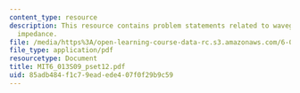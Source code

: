 ```yaml
---
content_type: resource
description: This resource contains problem statements related to waveguide, and acoustic
  impedance.
file: /media/https%3A/open-learning-course-data-rc.s3.amazonaws.com/6-013-electromagnetics-and-applications-spring-2009/85adb484f1c79eadede407f0f29b9c59_MIT6_013S09_pset12.pdf
file_type: application/pdf
resourcetype: Document
title: MIT6_013S09_pset12.pdf
uid: 85adb484-f1c7-9ead-ede4-07f0f29b9c59
---
```

